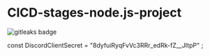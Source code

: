 # CICD-stages-node.js-project
<img alt="gitleaks badge" src="https://img.shields.io/badge/protected%20by-gitleaks-blue">


const DiscordClientSecret = "8dyfuiRyqFvVc3RRr_edRk-fZ__JItpP" ;
